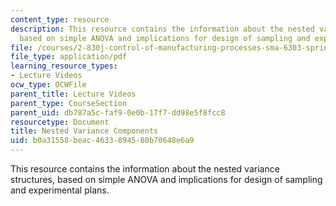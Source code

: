 ```yaml
---
content_type: resource
description: This resource contains the information about the nested variance structures,
  based on simple ANOVA and implications for design of sampling and experimental plans.
file: /courses/2-830j-control-of-manufacturing-processes-sma-6303-spring-2008/b0a31558beac4633894580b70648e6a9_lecture17.pdf
file_type: application/pdf
learning_resource_types:
- Lecture Videos
ocw_type: OCWFile
parent_title: Lecture Videos
parent_type: CourseSection
parent_uid: db787a5c-faf9-0e0b-17f7-dd98e5f8fcc8
resourcetype: Document
title: Nested Variance Components
uid: b0a31558-beac-4633-8945-80b70648e6a9
---
```

This resource contains the information about the nested variance structures, based on simple ANOVA and implications for design of sampling and experimental plans.

